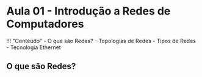 # Aula 01 - Introdução a Redes de Computadores


!!! "Conteúdo"
	- O que são Redes?
	- Topologias de Redes
	- Tipos de Redes
	- Tecnologia Ethernet
	
	
## O que são Redes?
